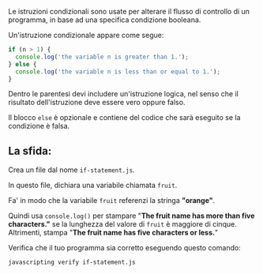 Le istruzioni condizionali sono usate per alterare il flusso di controllo di un programma, in base ad una specifica condizione booleana.

Un'istruzione condizionale appare come segue:

```js
if (n > 1) {
  console.log('the variable n is greater than 1.');
} else {
  console.log('the variable n is less than or equal to 1.');
}
```

Dentro le parentesi devi includere un'istruzione logica, nel senso che il risultato dell'istruzione deve essere vero oppure falso.

Il blocco `else` è opzionale e contiene del codice che sarà eseguito se la condizione è falsa.

## La sfida:

Crea un file dal nome `if-statement.js`.

In questo file, dichiara una variabile chiamata `fruit`.

Fa' in modo che la variabile `fruit` referenzi la stringa **"orange"**.

Quindi usa `console.log()` per stampare "**The fruit name has more than five characters."** se la lunghezza del valore di `fruit` è maggiore di cinque.
Altrimenti, stampa "**The fruit name has five characters or less.**"

Verifica che il tuo programma sia corretto eseguendo questo comando:

```bash
javascripting verify if-statement.js
```
